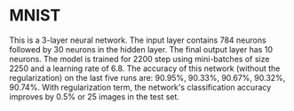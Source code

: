 # MNIST
This is a 3-layer neural network. The input layer contains 784 neurons followed by 30 neurons in the hidden layer. 
The final output layer has 10 neurons. The model is trained for 2200 step using mini-batches of size 2250 and
a learning rate of 6.8.
The accuracy of this network (without the regularization) on the last five runs are: 90.95%, 90.33%, 90.67%, 90.32%, 90.74%.
With regularization term, the network's classification accuracy improves by 0.5% or 25 images in the test set.
